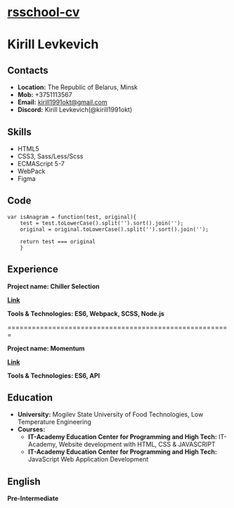 # **[rsschool-cv](https://github.com/kirill1991okt/Chiller_Select)**

# **Kirill Levkevich**

## **Contacts**

- **Location:** The Republic of Belarus, Minsk
- **Mob:** +3751113567
- **Email:** kirill1991okt@gmail.com
- **Discord:** Kirill Levkevich(@kirill1991okt)

## **Skills**

- HTML5
- CSS3, Sass/Less/Scss
- ECMAScript 5-7
- WebPack
- Figma

## **Code**

```
var isAnagram = function(test, original){
    test = test.toLowerCase().split('').sort().join('');
    original = original.toLowerCase().split('').sort().join('');

    return test === original
    }
```

## **Experience**

**Project name: Chiller Selection**

**[Link](https://github.com/kirill1991okt/Chiller_Select)**

**Tools & Technologies: ES6, Webpack, SCSS, Node.js**

=======================================================

**Project name: Momentum**

**[Link](https://github.com/rolling-scopes-school/kirill1991okt-JS2020Q3/tree/momentum/momentum)**

**Tools & Technologies: ES6, API**

## **Education**

- **University:** Mogilev State University of Food Technologies, Low Temperature Engineering
- **Courses:**
  - **IT-Academy Education Center for Programming and High Tech:** IT-Academy, Website development with HTML, CSS & JAVASCRIPT
  - **IT-Academy Education Center for Programming and High Tech:** JavaScript Web Application Development

## **English**

**Pre-Intermediate**

